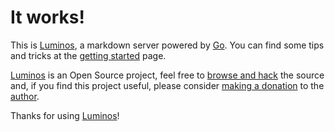 # It works!

This is [Luminos][2], a markdown server powered by [Go][1]. You can find some
tips and tricks at the [getting started][5] page.

[Luminos][2] is an Open Source project, feel free to [browse and hack][2] the
source and, if you find this project useful, please consider
[making a donation][4] to the [author][6].

Thanks for using [Luminos][3]!

[1]: http://golang.org
[2]: https://github.com/xiam/luminos
[3]: https://menteslibres.net/luminos
[4]: https://menteslibres.net/xiam/donate
[5]: https://menteslibres.net/luminos/getting-started
[6]: https://menteslibres.net/xiam
